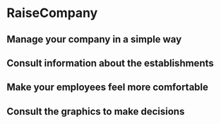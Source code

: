# RaiseCompany

## Manage your company in a simple way

## Consult information about the establishments

## Make your employees feel more comfortable

## Consult the graphics to make decisions
